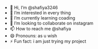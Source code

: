 - 👋 Hi, I’m @shafiya3246
- 👀 I’m interested in every thing
- 🌱 I’m currently learning coading
- 💞️ I’m looking to collaborate on instagram
- 📫 How to reach me @shafiya
- 😄 Pronouns: as u wish
- ⚡ Fun fact: i am just trying my project

<!---
shafiya3246/shafiya3246 is a ✨ special ✨ repository because its `README.md` (this file) appears on your GitHub profile.
You can click the Preview link to take a look at your changes.
--->
